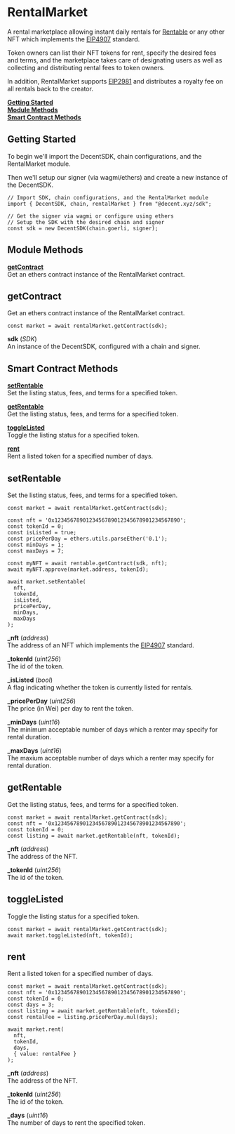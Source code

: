 # RentalMarket

A rental marketplace allowing instant daily rentals for [Rentable](Rentable.md) or any other NFT which implements the [EIP4907](https://eips.ethereum.org/EIPS/eip-4907) standard.

Token owners can list their NFT tokens for rent, specify the desired fees and terms, and the marketplace takes care of designating users as well as collecting and distributing rental fees to token owners.

In addition, RentalMarket supports [EIP2981](https://eips.ethereum.org/EIPS/eip-2981) and distributes a royalty fee on all rentals back to the creator.

[**Getting Started**](#getting-started)  
[**Module Methods**](#module-methods)  
[**Smart Contract Methods**](#smart-contract-methods)  

## Getting Started

To begin we'll import the DecentSDK, chain configurations, and the RentalMarket module.

Then we'll setup our signer (via wagmi/ethers) and create a new instance of the DecentSDK.

```
// Import SDK, chain configurations, and the RentalMarket module
import { DecentSDK, chain, rentalMarket } from "@decent.xyz/sdk";

// Get the signer via wagmi or configure using ethers
// Setup the SDK with the desired chain and signer
const sdk = new DecentSDK(chain.goerli, signer);
```

## Module Methods

[**getContract**](#getcontract)  
Get an ethers contract instance of the RentalMarket contract.

## getContract

Get an ethers contract instance of the RentalMarket contract.

```
const market = await rentalMarket.getContract(sdk);
```

**sdk** (*SDK*)  
An instance of the DecentSDK, configured with a chain and signer.

## Smart Contract Methods

[**setRentable**](#setrentable)  
Set the listing status, fees, and terms for a specified token.

[**getRentable**](#getrentable)  
Get the listing status, fees, and terms for a specified token.

[**toggleListed**](#togglelisted)  
Toggle the listing status for a specified token.

[**rent**](#rent)  
Rent a listed token for a specified number of days.


## setRentable

Set the listing status, fees, and terms for a specified token.

```
const market = await rentalMarket.getContract(sdk);

const nft = '0x1234567890123456789012345678901234567890';
const tokenId = 0;
const isListed = true;
const pricePerDay = ethers.utils.parseEther('0.1');
const minDays = 1;
const maxDays = 7;

const myNFT = await rentable.getContract(sdk, nft);
await myNFT.approve(market.address, tokenId);

await market.setRentable(
  nft,
  tokenId,
  isListed,
  pricePerDay,
  minDays,
  maxDays
);
```

**_nft** (*address*)  
The address of an NFT which implements the [EIP4907](https://eips.ethereum.org/EIPS/eip-4907) standard.

**_tokenId** (*uint256*)  
The id of the token.

**_isListed** (*bool*)  
A flag indicating whether the token is currently listed for rentals.

**_pricePerDay** (*uint256*)  
The price (in Wei) per day to rent the token.

**_minDays** (*uint16*)  
The minimum acceptable number of days which a renter may specify for rental duration.

**_maxDays** (*uint16*)  
The maxium acceptable number of days which a renter may specify for rental duration.

## getRentable

Get the listing status, fees, and terms for a specified token.

```
const market = await rentalMarket.getContract(sdk);
const nft = '0x1234567890123456789012345678901234567890';
const tokenId = 0;
const listing = await market.getRentable(nft, tokenId);
```

**_nft** (*address*)  
The address of the NFT.

**_tokenId** (*uint256*)  
The id of the token.

## toggleListed

Toggle the listing status for a specified token.

```
const market = await rentalMarket.getContract(sdk);
await market.toggleListed(nft, tokenId);
```

## rent

Rent a listed token for a specified number of days.

```
const market = await rentalMarket.getContract(sdk);
const nft = '0x1234567890123456789012345678901234567890';
const tokenId = 0;
const days = 3;
const listing = await market.getRentable(nft, tokenId);
const rentalFee = listing.pricePerDay.mul(days);

await market.rent(
  nft,
  tokenId,
  days,
  { value: rentalFee }
);
```

**_nft** (*address*)  
The address of the NFT.

**_tokenId** (*uint256*)  
The id of the token.

**_days** (*uint16*)  
The number of days to rent the specified token.
